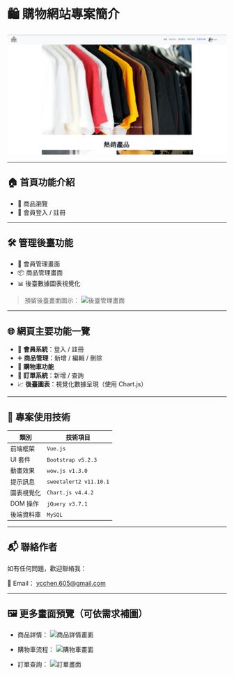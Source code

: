 # 🛍️ 購物網站專案簡介

![首頁預覽圖](./screenshot/index.png) <!-- 🔧 可替換為實際圖片路徑 -->

---

## 🏠 首頁功能介紹

- 🛒 商品瀏覽
- 🔐 會員登入 / 註冊

---

## 🛠️ 管理後臺功能

- 👥 會員管理畫面
- 📦 商品管理畫面
- 📊 後臺數據圖表視覺化

> 預留後臺畫面圖示：
> ![後臺管理畫面](./images/backend.png)

---

## 🌐 網頁主要功能一覽

- 🔑 **會員系統**：登入 / 註冊
- ➕ **商品管理**：新增 / 編輯 / 刪除
- 🛒 **購物車功能**
- 🧾 **訂單系統**：新增 / 查詢
- 📈 **後臺圖表**：視覺化數據呈現（使用 Chart.js）

---

## 🧪 專案使用技術

| 類別         | 技術項目                  |
|--------------|---------------------------|
| 前端框架     | `Vue.js`                  |
| UI 套件      | `Bootstrap v5.2.3`        |
| 動畫效果     | `wow.js v1.3.0`           |
| 提示訊息     | `sweetalert2 v11.10.1`    |
| 圖表視覺化   | `Chart.js v4.4.2`         |
| DOM 操作     | `jQuery v3.7.1`           |
| 後端資料庫   | `MySQL`                   |

---

## 📬 聯絡作者

如有任何問題，歡迎聯絡我：

📧 Email： [ycchen.605@gmail.com](mailto:ycchen.605@gmail.com)

---

## 🖼️ 更多畫面預覽（可依需求補圖）

- 商品詳情：
  ![商品詳情畫面](./images/product-detail.png)

- 購物車流程：
  ![購物車畫面](./images/cart.png)

- 訂單查詢：
  ![訂單畫面](./images/orders.png)
